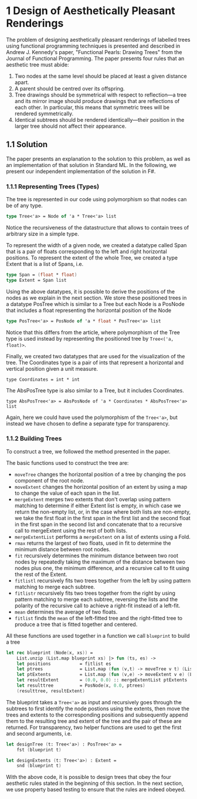 # 1   Design of Aesthetically Pleasant Renderings
The problem of designing aesthetically pleasant renderings of labelled trees using functional programming techniques is presented and described in Andrew J. Kennedy's paper, "Functional Pearls: Drawing Trees" from the Journal of Functional Programming. The paper presents four rules that an aesthetic tree must abide: 

1. Two nodes at the same level should be placed at least a given distance apart.
2. A parent should be centred over its offspring.
3. Tree drawings should be symmetrical with respect to reflection—a tree and
its mirror image should produce drawings that are reflections of each other. In
particular, this means that symmetric trees will be rendered symmetrically.
4. Identical subtrees should be rendered identically—their position in the larger
tree should not affect their appearance.

## 1.1   Solution
The paper presents an explanation to the solution to this problem, as well as an implementation of that solution in Standard ML. In the following, we present our independent implementation of the solution in F#.

### 1.1.1   Representing Trees (Types)
The tree is represented in our code using polymorphism so that nodes can be of any type.
```fsharp
type Tree<'a> = Node of 'a * Tree<'a> list
```
Notice the recursiveness of the datastructure that allows to contain trees of arbitrary size in a simple type.

To represent the width of a given node, we created a datatype called Span that is a pair of floats corresponding to the left and right horizontal positions. To represent the extent of the whole Tree, we created a type Extent that is a list of Spans, i.e.
```fsharp
type Span = (float * float)
type Extent = Span list
```

Using the above datatypes, it is possible to derive the positions of the nodes as we explain in the next section. We store these positioned trees in a datatype PosTree which is similar to a Tree but each Node is a PosNode that includes a float representing the horizontal position of the Node
```fsharp
type PosTree<'a> = PosNode of 'a * float * PosTree<'a> list
```
Notice that this differs from the article, where polymorphism of the Tree type is used instead by representing the positioned tree by `Tree<('a, float)>`.

Finally, we created two datatypes that are used for the visualization of the tree. 
The Coordinates type is a pair of ints that represent a horizontal and vertical position given a unit measure.

`type Coordinates = int * int`

The AbsPosTree type is also similar to a Tree, but it includes Coordinates.

`type AbsPosTree<'a> = AbsPosNode of 'a * Coordinates * AbsPosTree<'a> list`

Again, here we could have used the polymorphism of the `Tree<'a>`, but instead we have chosen to define a separate type for transparency.

### 1.1.2   Building Trees

To construct a tree, we followed the method presented in the paper. 

The basic functions used to construct the tree are:

 - `moveTree` changes the horizontal position of a tree by changing the pos component of the root node.
 - `moveExtent` changes the horizontal position of an extent by using a map to change the value of each span in the list.
 - `mergeExtent` merges two extents that don't overlap using pattern matching to determine if either Extent list is empty, in which case we return the non-empty list, or, in the case where both lists are non-empty, we take the first float in the first span in the first list and the second float in the first span in the second list and concatenate that to a recursive call to mergeExtent using the rest of both lists.
 - `mergeExtentList` performs a `mergeExtent` on a list of extents using a Fold.
 - `rmax` returns the largest of two floats, used in fit to determine the minimum distance between root nodes.
 - `fit` recursively determines the minimum distance between two root nodes by repeatedly taking the maximum of the distance between two nodes plus one, the minimum difference, and a recursive call to fit using the rest of the Extent.
 - `fitlistl` recursively fits two trees together from the left by using pattern matching to merge each subtree.
 - `fitlistr` recursively fits two trees together from the right by using pattern matching to merge each subtree, reversing the lists and the polarity of the recursive call to achieve a right-fit instead of a left-fit.
 - `mean` determines the average of two floats.
 - `fitlist` finds the `mean` of the left-fitted tree and the right-fitted tree to produce a tree that is fitted together and centered.

All these functions are used together in a function we call `blueprint` to build a tree
```fsharp
let rec blueprint (Node(x, xs)) =
    List.unzip (List.map blueprint xs) |> fun (ts, es) -> 
    let positions           = fitlist es 
    let ptrees              = List.map (fun (v,t) -> moveTree v t) (List.zip positions ts )
    let ptExtents           = List.map (fun (v,e) -> moveExtent v e) (List.zip positions es )
    let resultExtent        = (0.0, 0.0) :: mergeExtentList ptExtents
    let resulttree          = PosNode(x, 0.0, ptrees)
    (resulttree, resultExtent)
```
The blueprint takes a `Tree<'a>` as input and recursively goes through the subtrees to first identify the node postions using the extents, then move the trees and extents to the corresponding positions and subsequently append them to the resulting tree and extent of the tree and the pair of these are returned. For transparency, two helper functions are used to get the first and second arguments, i.e.
```fsharp
let designTree (t: Tree<'a>) : PosTree<'a> =
    fst (blueprint t)

let designExtents (t: Tree<'a>) : Extent = 
    snd (blueprint t)
```

With the above code, it is possible to design trees that obey the four aesthetic rules stated in the beginning of this section. In the next section, we use property based testing to ensure that the rules are indeed obeyed.
